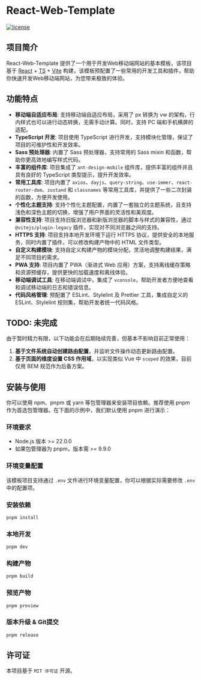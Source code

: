 # React-Web-Template

[![license](https://img.shields.io/badge/license-MIT-blue.svg)](https://zh.wikipedia.org/wiki/MIT%E8%A8%B1%E5%8F%AF%E8%AD%89)

## 项目简介

React-Web-Template 提供了一个用于开发Web移动端网站的基本模板，该项目基于 [React](https://zh-hans.react.dev/) + [TS](https://www.typescriptlang.org/) + [Vite](https://cn.vitejs.dev/) 构建，该模板预配置了一些常用的开发工具和插件，帮助你快速开发Web移动端网站，为您带来极致的体验。

## 功能特点

- **移动端自适应布局**: 支持移动端自适应布局，采用了 px 转换为 vw 的架构，行内样式也可以进行动态转换，无需手动计算。同时，支持 PC 端和手机横屏的适配。
- **TypeScript 开发**: 项目使用 TypeScript 进行开发，支持模块化管理，保证了项目的可维护性和开发效率。
- **Sass 预处理器**: 内置了 Sass 预处理器，支持常用的 Sass mixin 和函数，帮助你更高效地编写样式代码。
- **丰富的组件库**: 项目集成了 `ant-design-mobile` 组件库，提供丰富的组件并且具有良好的 TypeScript 类型提示，提升开发效率。
- **常用工具库**: 项目内置了 `axios`、`dayjs`、`query-string`、`use-immer`、`react-router-dom`、`zustand` 和 `classnames` 等常用工具库，并提供了一些二次封装的函数，方便开发使用。
- **个性化主题支持**: 支持个性化主题配置，内置了一套独立的主题系统，且支持浅色和深色主题的切换，增强了用户界面的灵活性和美观度。
- **兼容性支持**: 项目支持旧版浏览器和新版浏览器的脚本与样式的兼容性，通过 `@vitejs/plugin-legacy` 插件，实现对不同浏览器之间的支持。
- **HTTPS 支持**: 项目支持本地开发环境下运行 HTTPS 协议，提供安全的本地服务，同时内置了插件，可以修改构建产物中的 HTML 文件类型。
- **自定义构建模块**: 支持自定义构建产物的模块分配，灵活地调整构建结果，满足不同项目的需求。
- **PWA 支持**: 项目内置了 PWA（渐进式 Web 应用）方案，支持离线缓存策略和资源预缓存，提供更快的加载速度和离线体验。
- **移动端调试工具**: 在移动端调试中，集成了 `vconsole`，帮助开发者方便地查看和调试移动端的日志和错误信息。
- **代码风格管理**: 预配置了 ESLint、Stylelint 及 Prettier 工具，集成自定义的 ESLint、Stylelint 规则集，帮助开发者统一代码风格。

## TODO: 未完成

由于暂时精力有限，以下功能会在后期陆续完善，但基本不影响目前正常使用：

1. **基于文件系统自动创建路由配置**，并监听文件操作动态更新路由配置。
2. **基于页面的维度设置 CSS 作用域**，以实现类似 Vue 中 `scoped` 的效果，目前仅用 BEM 规范作为后备方案。

## 安装与使用

你可以使用 npm、pnpm 或 yarn 等包管理器来安装项目依赖。推荐使用 pnpm 作为首选包管理器。在下面的示例中，我们默认使用 pnpm 进行演示：

### 环境要求

- Node.js 版本 >= 22.0.0
- 如果包管理器为 pnpm，版本需 >= 9.9.0

### 环境变量配置

该模板项目支持通过 `.env` 文件进行环境变量配置，你可以根据实际需要修改 `.env` 中的配置项。

### 安装依赖

```bash
pnpm install
```

### 本地开发

```bash
pnpm dev
```

### 构建产物

```bash
pnpm build
```

### 预览产物

```bash
pnpm preview
```

### 版本升级 & Git提交

```bash
pnpm release
```

## 许可证

本项目基于 `MIT 许可证` 开源。
